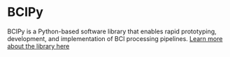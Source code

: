 # BCIPy

BCIPy is a Python-based software library that enables rapid prototyping, development, and implementation of BCI processing pipelines. [Learn more about the library here](https://nivanov94.github.io/bcipy/index.html)
